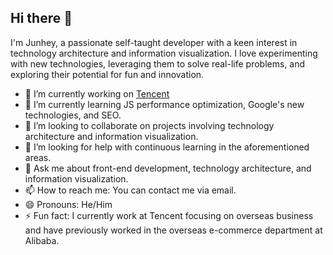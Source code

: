 ## Hi there 👋

I'm Junhey, a passionate self-taught developer with a keen interest in technology architecture and information visualization. I love experimenting with new technologies, leveraging them to solve real-life problems, and exploring their potential for fun and innovation.

- 🔭 I’m currently working on [Tencent](https://www.tencent.com/)
- 🌱 I’m currently learning JS performance optimization, Google's new technologies, and SEO.
- 👯 I’m looking to collaborate on projects involving technology architecture and information visualization.
- 🤔 I’m looking for help with continuous learning in the aforementioned areas.
- 💬 Ask me about front-end development, technology architecture, and information visualization.
- 📫 How to reach me: You can contact me via email.
- 😄 Pronouns: He/Him
- ⚡ Fun fact: I currently work at Tencent focusing on overseas business and have previously worked in the overseas e-commerce department at Alibaba.

